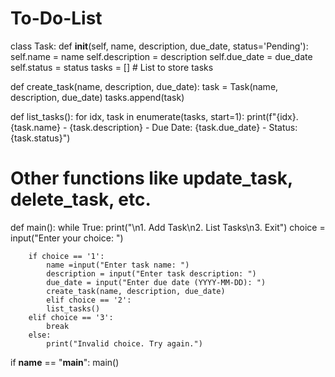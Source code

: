# To-Do-List
class Task:
    def __init__(self, name, description, due_date, status='Pending'):
        self.name = name
        self.description = description
        self.due_date = due_date
        self.status = status
tasks = []  # List to store tasks

def create_task(name, description, due_date):
    task = Task(name, description, due_date)
    tasks.append(task)

def list_tasks():
    for idx, task in enumerate(tasks, start=1):
        print(f"{idx}. {task.name} - {task.description} - Due Date: {task.due_date} - Status: {task.status}")

# Other functions like update_task, delete_task, etc.

def main():
    while True:
        print("\n1. Add Task\n2. List Tasks\n3. Exit")
        choice = input("Enter your choice: ")

        if choice == '1':
            name =input("Enter task name: ")
            description = input("Enter task description: ")
            due_date = input("Enter due date (YYYY-MM-DD): ")
            create_task(name, description, due_date)
            elif choice == '2':
            list_tasks()
        elif choice == '3':
            break
        else:
            print("Invalid choice. Try again.")

if __name__ == "__main__":
    main()
